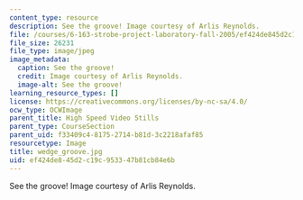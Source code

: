 ```yaml
---
content_type: resource
description: See the groove! Image courtesy of Arlis Reynolds.
file: /courses/6-163-strobe-project-laboratory-fall-2005/ef424de845d2c19c953347b81cb84e6b_wedge_groove.jpg
file_size: 26231
file_type: image/jpeg
image_metadata:
  caption: See the groove!
  credit: Image courtesy of Arlis Reynolds.
  image-alt: See the groove!
learning_resource_types: []
license: https://creativecommons.org/licenses/by-nc-sa/4.0/
ocw_type: OCWImage
parent_title: High Speed Video Stills
parent_type: CourseSection
parent_uid: f33409c4-8175-2714-b81d-3c2218afaf85
resourcetype: Image
title: wedge_groove.jpg
uid: ef424de8-45d2-c19c-9533-47b81cb84e6b
---
```

See the groove! Image courtesy of Arlis Reynolds.
